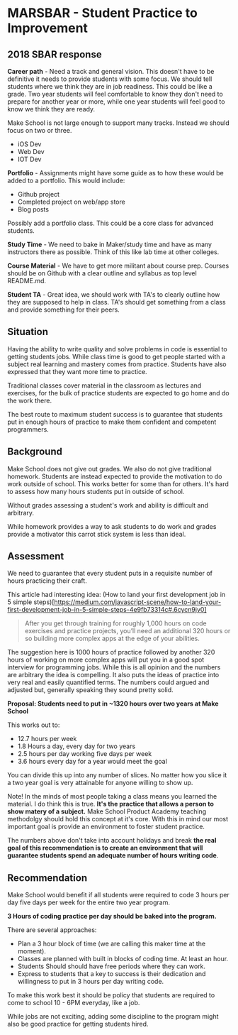 # MARSBAR - Student Practice to Improvement

## 2018 SBAR response

**Career path** - Need a track and general vision. This doesn't have to be definitive it needs to 
provide students with some focus. We should tell students where we think they are in job readiness. 
This could be like a grade. Two year students will feel comfortable to know they don't need to 
prepare for another year or more, while one year students will feel good to know we think they are
ready. 

Make School is not large enough to support many tracks. Instead we should focus on two or three. 

- iOS Dev
- Web Dev
- IOT Dev

**Portfolio** - Assignments might have some guide as to how these would be added to a portfolio. This 
would include: 

- Github project
- Completed project on web/app store
- Blog posts

Possibly add a portfolio class. This could be a core class for advanced students. 

**Study Time** - We need to bake in Maker/study time and have as many instructors there as possible. 
Think of this like lab time at other colleges. 

**Course Material** - We have to get more militant about course prep. Courses should be on Github 
with a clear outline and syllabus as top level README.md. 

**Student TA** - Great idea, we should work with TA's to clearly outline how they are supposed to 
help in class. TA's should get something from a class and provide something for their peers. 

## Situation

Having the ability to write quality and solve problems in code is essential to getting students jobs. 
While class time is good to get people started with a subject real learning and mastery comes from 
practice. Students have also expressed that they want more time to practice. 

Traditional classes cover material in the classroom as lectures and exercises, for the bulk of 
practice students are expected to go home and do the work there. 

The best route to maximum student success is to guarantee that students put in enough hours of 
practice to make them confident and competent programmers. 

## Background 

Make School does not give out grades. We also do not give traditional homework. Students are instead 
expected to provide the motivation to do work outside of school. This works better for some than 
for others. It's hard to assess how many hours students put in outside of school.

Without grades assessing a student's work and ability is difficult and arbitrary. 

While homework provides a way to ask students to do work and grades provide a motivator this 
carrot stick system is less than ideal.  

## Assessment 

We need to guarantee that every student puts in a requisite number of hours practicing their craft. 

This article had interesting idea: (How to land your first development job in 5 simple steps)[https://medium.com/javascript-scene/how-to-land-your-first-development-job-in-5-simple-steps-4e9fb73314c#.6cycn9jv0]

> After you get through training for roughly 1,000 hours on code exercises and practice projects, 
> you’ll need an additional 320 hours or so building more complex apps at the edge of your abilities.

The suggestion here is 1000 hours of practice followed by another 320 hours of working on more complex 
apps will put you in a good spot interview for programming jobs. 
While this is all opinion and the numbers are arbitrary the idea is compelling. It also puts the 
ideas of practice into very real and easily quantified terms. 
The numbers could argued and adjusted but, generally speaking they sound pretty solid. 

**Proposal: Students need to put in ~1320 hours over two years at Make School**

This works out to:

- 12.7 hours per week
- 1.8 Hours a day, every day for two years
- 2.5 hours per day working five days per week
- 3.6 hours every day for a year would meet the goal

You can divide this up into any number of slices. No matter how you slice it a two year goal 
is very attainable for anyone willing to show up.

Note! In the minds of most people taking a class means you learned the material. I do think this is 
true. **It's the practice that allows a person to show matery of a subject.** Make School Product 
Academy teaching methodolgy should hold this concept at it's core. With this in mind our most 
important goal is provide an environment to foster student practice. 

The numbers above don't take into account holidays and break **the real goal of this recommendation 
is to create an environment that will guarantee students spend an adequate number of hours writing 
code**. 

## Recommendation

Make School would benefit if all students were required to code 3 hours per day five days per week
for the entire two year program. 

**3 Hours of coding practice per day should be baked into the program.**

There are several approaches:  

- Plan a 3 hour block of time (we are calling this maker time at the moment).
- Classes are planned with built in blocks of coding time. At least an hour. 
- Students Should should have free periods where they can work. 
- Express to students that a key to success is their dedication and willingness to put in 3 hours per
day writing code. 

To make this work best it should be policy that students are required to come to school 10 - 6PM
everyday, like a job. 

While jobs are not exciting, adding some discipline to the program might also be good practice for 
getting students hired. 




